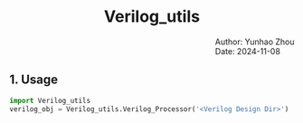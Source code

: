 <div style="text-align: center;">
    <h1>Verilog_utils</h1>
</div>

<div style="text-align: right;">
    <div style="display: inline-block; text-align: left;">
        <span>Author: Yunhao Zhou</span></br>
        <span>Date: 2024-11-08</span>
    </div>
</div>

## 1. Usage
```python
import Verilog_utils
verilog_obj = Verilog_utils.Verilog_Processor('<Verilog Design Dir>')
```

